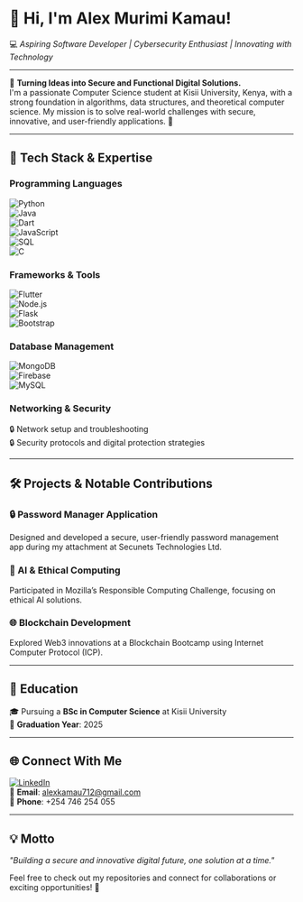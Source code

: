 # 👋 Hi, I'm Alex Murimi Kamau!  
💻 *Aspiring Software Developer | Cybersecurity Enthusiast | Innovating with Technology*

---

🎨 **Turning Ideas into Secure and Functional Digital Solutions.**  
I'm a passionate Computer Science student at Kisii University, Kenya, with a strong foundation in algorithms, data structures, and theoretical computer science. My mission is to solve real-world challenges with secure, innovative, and user-friendly applications. 🚀

---

## 🔧 **Tech Stack & Expertise**
### **Programming Languages**  
![Python](https://img.shields.io/badge/-Python-3776AB?style=flat&logo=python&logoColor=white)  
![Java](https://img.shields.io/badge/-Java-007396?style=flat&logo=java&logoColor=white)  
![Dart](https://img.shields.io/badge/-Dart-0175C2?style=flat&logo=dart&logoColor=white)  
![JavaScript](https://img.shields.io/badge/-JavaScript-F7DF1E?style=flat&logo=javascript&logoColor=black)  
![SQL](https://img.shields.io/badge/-SQL-4479A1?style=flat&logo=database&logoColor=white)  
![C](https://img.shields.io/badge/-C-A8B9CC?style=flat&logo=c&logoColor=white)  

### **Frameworks & Tools**  
![Flutter](https://img.shields.io/badge/-Flutter-02569B?style=flat&logo=flutter&logoColor=white)  
![Node.js](https://img.shields.io/badge/-Node.js-339933?style=flat&logo=node.js&logoColor=white)  
![Flask](https://img.shields.io/badge/-Flask-000000?style=flat&logo=flask&logoColor=white)  
![Bootstrap](https://img.shields.io/badge/-Bootstrap-7952B3?style=flat&logo=bootstrap&logoColor=white)  

### **Database Management**  
![MongoDB](https://img.shields.io/badge/-MongoDB-47A248?style=flat&logo=mongodb&logoColor=white)  
![Firebase](https://img.shields.io/badge/-Firebase-FFCA28?style=flat&logo=firebase&logoColor=black)  
![MySQL](https://img.shields.io/badge/-MySQL-4479A1?style=flat&logo=mysql&logoColor=white)  

### **Networking & Security**  
🔒 Network setup and troubleshooting  
🔒 Security protocols and digital protection strategies  

---

## 🛠️ **Projects & Notable Contributions**
### **🔒 Password Manager Application**  
Designed and developed a secure, user-friendly password management app during my attachment at Secunets Technologies Ltd.

### **🤖 AI & Ethical Computing**  
Participated in Mozilla’s Responsible Computing Challenge, focusing on ethical AI solutions.

### **🌐 Blockchain Development**  
Explored Web3 innovations at a Blockchain Bootcamp using Internet Computer Protocol (ICP).

---

## 🌱 **Education**
🎓 Pursuing a **BSc in Computer Science** at Kisii University  
📅 **Graduation Year**: 2025  

---

## 🌐 **Connect With Me**
[![LinkedIn](https://img.shields.io/badge/-LinkedIn-0A66C2?style=flat&logo=linkedin&logoColor=white)](https://www.linkedin.com/in/alexmurimi/)  
📧 **Email**: alexkamau712@gmail.com  
📱 **Phone**: +254 746 254 055  

---

## 💡 **Motto**  
*"Building a secure and innovative digital future, one solution at a time."*  

Feel free to check out my repositories and connect for collaborations or exciting opportunities! 🚀
